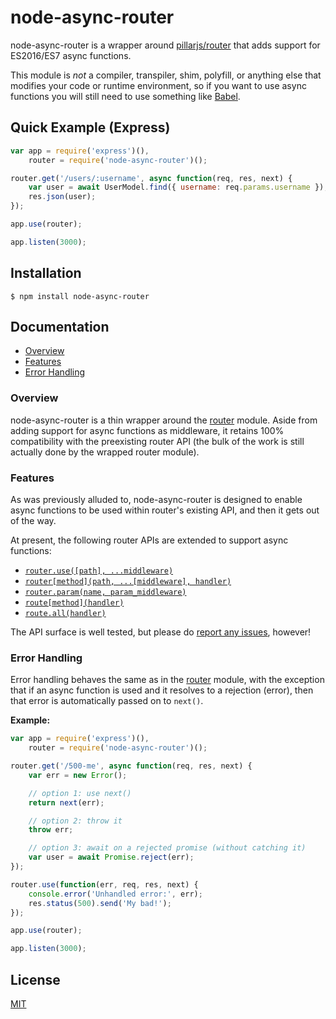 # node-async-router

node-async-router is a wrapper around [pillarjs/router](https://github.com/pillarjs/router) that
adds support for ES2016/ES7 async functions.

This module is _not_ a compiler, transpiler, shim, polyfill, or anything else that modifies your
code or runtime environment, so if you want to use async functions you will still need to use
something like [Babel](https://babeljs.io/).

## Quick Example (Express)

```javascript
var app = require('express')(),
    router = require('node-async-router')();

router.get('/users/:username', async function(req, res, next) {
    var user = await UserModel.find({ username: req.params.username });
    res.json(user);
});

app.use(router);

app.listen(3000);
```

## Installation

```
$ npm install node-async-router
```

## Documentation

* [Overview](#overview)
* [Features](#features)
* [Error Handling](#error-handling)

### Overview

node-async-router is a thin wrapper around the [router](https://github.com/pillarjs/router) module.
Aside from adding support for async functions as middleware, it retains 100% compatibility with the
preexisting router API (the bulk of the work is still actually done by the wrapped router module).

### Features

As was previously alluded to, node-async-router is designed to enable async functions to be used
within router's existing API, and then it gets out of the way.

At present, the following router APIs are extended to support async functions:

* [`router.use([path], ...middleware)`](https://github.com/pillarjs/router#routerusepath-middleware)
* [`router[method](path, ...[middleware], handler)`](https://github.com/pillarjs/router#routermethodpath-middleware-handler)
* [`router.param(name, param_middleware)`](https://github.com/pillarjs/router#routerparamname-param_middleware)
* [`route[method](handler)`](https://github.com/pillarjs/router#routemethodhandler)
* [`route.all(handler)`](https://github.com/pillarjs/router#routeallhandler)

The API surface is well tested, but please do 
[report any issues](https://github.com/jmar777/node-async-router/issues), however!

### Error Handling

Error handling behaves the same as in the [router](https://github.com/pillarjs/router) module, with
the exception that if an async function is used and it resolves to a rejection (error), then that
error is automatically passed on to `next()`.

**Example:**

```javascript
var app = require('express')(),
    router = require('node-async-router')();

router.get('/500-me', async function(req, res, next) {
    var err = new Error();

    // option 1: use next()
    return next(err);

    // option 2: throw it
    throw err;

    // option 3: await on a rejected promise (without catching it)
    var user = await Promise.reject(err);
});

router.use(function(err, req, res, next) {
    console.error('Unhandled error:', err);
    res.status(500).send('My bad!');
});

app.use(router);

app.listen(3000);
```

## License

[MIT](https://github.com/jmar777/node-async-router/blob/master/LICENSE)
